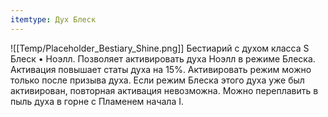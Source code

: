 ```yaml
---
itemtype: Дух Блеск
---
```

![[Temp/Placeholder_Bestiary_Shine.png]]
Бестиарий с духом класса S Блеск • Ноэлл. Позволяет активировать духа Ноэлл в режиме Блеска. Активация повышает статы духа на 15%. Активировать режим можно только после призыва духа. Если режим Блеска этого духа уже был активирован, повторная активация невозможна. Можно переплавить в пыль духа в горне с Пламенем начала I.
